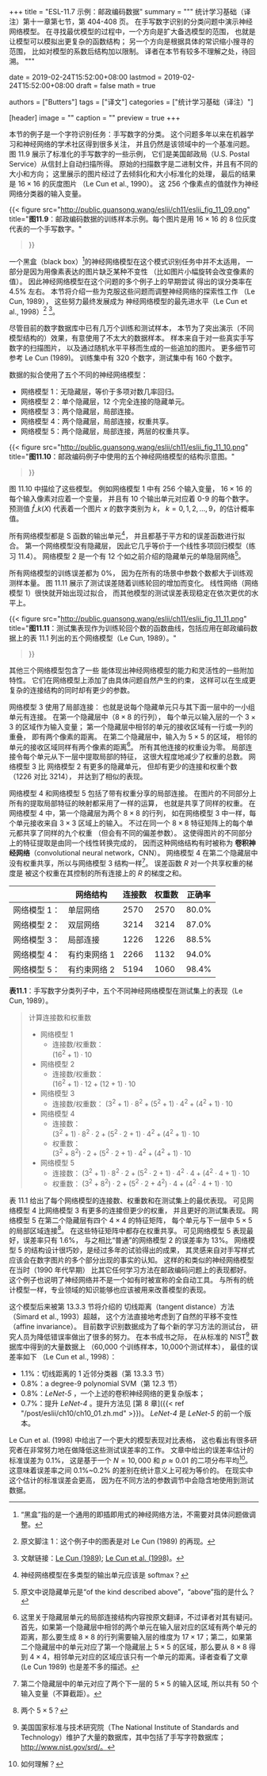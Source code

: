 +++
title = "ESL-11.7 示例：邮政编码数据"
summary = """
统计学习基础（译注）第十一章第七节，第 404-408 页。
在手写数字识别的分类问题中演示神经网络模型。
在寻找最优模型的过程中，一个方向是扩大备选模型的范围，
也就是让模型可以模拟出更复杂的函数结构；
另一个方向是根据具体的常识缩小搜寻的范围，
比如对模型的系数后结构加以限制。
译者在本节有较多不理解之处，待回溯。
"""

date = 2019-02-24T15:52:00+08:00
lastmod = 2019-02-24T15:52:00+08:00
draft = false
math = true

authors = ["Butters"]
tags = ["译文"]
categories = ["统计学习基础（译注）"]

[header]
image = ""
caption = ""
preview = true
+++

本节的例子是一个字符识别任务：手写数字的分类。
这个问题多年以来在机器学习和神经网络的学术社区得到很多关注，
并且仍然是该领域中的一个基准问题。
图 11.9 展示了标准化的手写数字的一些示例，
它们是美国邮政局（U.S. Postal Service）从信封上自动扫描所得。
原始的扫描数字是二进制文件，并且有不同的大小和方向；
这里展示的图片经过了去倾斜化和大小标准化的处理，
最后的结果是 $16 \times 16$ 的灰度图片
（Le Cun et al., 1990）。
这 256 个像素点的值就作为神经网络分类器的输入变量。

{{< figure
  src="http://public.guansong.wang/eslii/ch11/eslii_fig_11_09.png"
  title="**图11.9**：邮政编码数据的训练样本示例。每个图片是用 $16\times 16$ 的 8 位灰度代表的一个手写数字。"
>}}

一个黑盒（black box）[^10]的神经网络模型在这个模式识别任务中并不太适用，
一部分是因为用像素表达的图片缺乏某种不变性
（比如图片小幅旋转会改变像素的值）。
因此神经网络模型在这个问题的多个例子上的早期尝试
得出的误分类率在 4.5% 左右。
本节将介绍一些为克服这些问题而调整神经网络的探索性工作
（Le Cun, 1989），
这些努力最终发展成为
神经网络模型的最先进水平（Le Cun et al., 1998）[^1] [^2]。

尽管目前的数字数据库中已有几万个训练和测试样本，
本节为了突出演示（不同模型结构的）效果，有意使用了不太大的数据样本。
样本来自于对一些真实手写数字的扫描图片，
以及通过随机水平平移而生成的一些追加的图片。
更多细节可参考 Le Cun (1989)。
训练集中有 320 个数字，测试集中有 160 个数字。

数据的拟合使用了五个不同的神经网络模型：

- 网络模型 1：无隐藏层，等价于多项对数几率回归。
- 网络模型 2：单个隐藏层，12 个完全连接的隐藏单元。
- 网络模型 3：两个隐藏层，局部连接。
- 网络模型 4：两个隐藏层，局部连接，权重共享。
- 网络模型 5：两个隐藏层，局部连接，两层的权重共享。

{{< figure
  src="http://public.guansong.wang/eslii/ch11/eslii_fig_11_10.png"
  title="**图11.10**：邮政编码例子中使用的五个神经网络模型的结构示意图。"
>}}

图 11.10 中描绘了这些模型。
例如网络模型 1 中有 256 个输入变量，
$16 \times 16$ 的每个输入像素对应着一个变量，
并且有 10 个输出单元对应着 0-9 的每个数字。
预测值 $\hat{f}\_k(X)$ 代表着一个图片 $x$ 的数字类别为 $k$，
$k=0,1,2,\dots,9$，的估计概率值。

所有网络模型都是 S 函数的输出单元[^3]，
并且都基于平方和的误差函数进行拟合。
第一个网络模型没有隐藏层，
因此它几乎等价于一个线性多项回归模型（练习 11.4）。
网络模型 2 是一个有 12 个如之前介绍的隐藏单元的单隐层网络[^4]。

所有网络模型的训练误差都为 0%，
因为在所有的场景中参数个数都大于训练观测样本量。
图 11.11 展示了测试误差随着训练轮回的增加而变化。
线性网络（网络模型 1）很快就开始出现过拟合，
而其他模型的测试误差表现稳定在依次更优的水平上。

{{< figure
  src="http://public.guansong.wang/eslii/ch11/eslii_fig_11_11.png"
  title="**图11.11**：测试集表现作为训练轮回个数的函数曲线，包括应用在邮政编码数据上的表 11.1 列出的五个网络模型（Le Cun, 1989）。"
>}}

其他三个网络模型包含了一些
能体现出神经网络模型的能力和灵活性的一些附加特性。
它们在网络模型上添加了由具体问题自然产生的约束，
这样可以在生成更复杂的连接结构的同时却有更少的参数。

网络模型 3 使用了局部连接：
也就是说每个隐藏单元只与其下面一层中的一小组单元有连接。
在第一个隐藏层中（$8 \times 8$ 的行列），
每个单元以输入层的一个 $3 \times 3$ 的区域作为输入变量；
第一个隐藏层中相邻的单元的接收区域有一行或一列的重叠，
即有两个像素的距离。
在第二个隐藏层中，输入为 $5 \times 5$ 的区域，
相邻的单元的接收区域同样有两个像素的距离[^5]。
所有其他连接的权重设为零。
局部连接令每个单元从下一层中提取局部的特征，
这很大程度地减少了权重的总数。
网络模型 3 比 网络模型 2 有更多的隐藏单元，
但却有更少的连接和权重个数（1226 对比 3214），
并达到了相似的表现。

网络模型 4 和网络模型 5 包括了带有权重分享的局部连接。
在图片的不同部分上所有的提取局部特征的映射都采用了一样的运算，
也就是共享了同样的权重。
在网络模型 4 中，第一个隐藏层为两个 $8 \times 8$ 的行列，
如在网络模型 3 中一样，每个单元接收来自 $3 \times 3$ 区域上的输入。
不过在同一个 $8 \times 8$ 特征矩阵上的每个单元都共享了同样的九个权重
（但会有不同的偏差参数）。
这使得图片的不同部分上的特征提取是由同一个线性转换完成的，
因而这种网络结构有时被称为
**卷积神经网络**（convolutional neural network，CNN）。
网络模型 4 在第二个隐藏层中没有权重共享，所以与网络模型 3 结构一样[^6]。
误差函数 $R$ 对一个共享权重的梯度是
被这个权重在其控制的所有连接上的 $R$ 的梯度之和。

|   | 网络结构 | 连接数 | 权重数 | 正确率 |
|---|---------|-------|-------|-------|
| 网络模型 1： | 单层网络 | 2570 | 2570 | 80.0% |
| 网络模型 2： | 双层网络 | 3214 | 3214 | 87.0% |
| 网络模型 3： | 局部连接 | 1226 | 1226 | 88.5% |
| 网络模型 4： | 有约束网络 1 | 2266 | 1132 | 94.0% |
| 网络模型 5： | 有约束网络 2 | 5194 | 1060 | 98.4% |
**表11.1**：手写数字分类列子中，五个不同神经网络模型在测试集上的表现（Le Cun, 1989）。

> 计算连接数和权重数
> 
> - 网络模型 1
>   - 连接数/权重数：  
>     $(16^2 + 1) \cdot 10$
> - 网络模型 2
>   - 连接数/权重数：  
>     $(16^2 + 1) \cdot 12 + (12 + 1) \cdot 10$
> - 网络模型 3
>   - 连接数/权重数：
>     $(3^2 + 1) \cdot 8^2 + (5^2 + 1) \cdot 4^2 + (4^2 + 1) \cdot 10$
> - 网络模型 4
>   - 连接数：  
>     $(3^2 + 1) \cdot 8^2 \cdot 2 +
>     (5^2 \cdot 2 + 1) \cdot 4^2 + (4^2 + 1) \cdot 10$
>   - 权重数：  
>     $(3^2 + 8^2) \cdot 2 +
>     (5^2 \cdot 2 + 1) \cdot 4^2 + (4^2 + 1) \cdot 10$
> - 网络模型 5
>   - 连接数：
>     $(3^2 + 1) \cdot 8^2 \cdot 2 +
>     (5^2 \cdot 2 + 1) \cdot 4^2 \cdot 4 +
>     (4^2 \cdot 4 + 1) \cdot 10$
>   - 权重数：
>     $(3^2 + 8^2) \cdot 2 +
>     (5^2 \cdot 2 + 4^2) \cdot 4 +
>     (4^2 \cdot 4 + 1) \cdot 10$


表 11.1 给出了每个网络模型的连接数、权重数和在测试集上的最优表现。
可见网络模型 4 比网络模型 3 有更多的连接但更少的权重，
并且更好的测试集表现。
网络模型 5 在第二个隐藏层有四个 $4 \times 4$ 的特征矩阵，
每个单元与下一层中 $5 \times 5$ 的局部区域连接[^7]。
在这些特征矩阵中都存在权重共享。
可见网络模型 5 表现最好，误差率只有 1.6%，
与之相比“普通”的网络模型 2 的误差率为 13%。
网络模型 5 的结构设计很巧妙，是经过多年的试验得出的成果，
其灵感来自对手写样式应该会在数字图片的多个部分出现的事实的认知。
这样的和类似的神经网络模型在当时（1990 年代早期）
比其它任何学习方法在邮政编码问题上的表现都好。
这个例子也说明了神经网络并不是一个如有时被宣称的全自动工具。
与所有的统计模型一样，专业领域的知识能够也应该被用来改善模型的表现。

这个模型后来被第 13.3.3 节将介绍的
切线距离（tangent distance）方法（Simard et al., 1993）超越，
这个方法直接地考虑到了自然的平移不变性（affine invariance）。
目前数字识别数据成为了每个新的学习方法的测试台，
研究人员为降低错误率做出了很多的努力。
在本书成书之际，
在从标准的 NIST[^8] 数据库中得到的大量数据上
（60,000 个训练样本，10,000个测试样本），
最佳的误差率如下
（Le Cun et al., 1998）：

- $1.1\%$：切线距离的 1 近邻分类器（第 13.3.3 节）
- $0.8\%$：a degree-9 polynomial SVM（第 12.3 节）
- $0.8\%$：*LeNet-5* ，一个上述的卷积神经网络的更复杂版本；
- $0.7\%$：提升 *LeNet-4* 。提升方法见
  [第 8 章]({{< ref "/post/eslii/ch10/ch10_01.zh.md" >}})。
  *LeNet-4* 是 *LeNet-5* 的前一个版本。

Le Cun et al. (1998) 中给出了一个更大的模型表现对比表格，
这也看出有很多研究者在非常努力地在做降低这些测试误差率的工作。
文章中给出的误差率估计的标准误差为 0.1%，
这是基于一个 $N=10,000$ 和 $p\approx 0.01$ 的二项分布平均[^9]。
这意味着误差率之间 0.1%~0.2% 的差别在统计意义上可视为等价的。
在现实中这个估计的标准误差会更高，
因为在不同方法的参数调节中会隐含地使用到测试数据。

[^1]: 原文脚注 1：这个例子中的图表是对 Le Cun (1989) 的再现。
[^2]: 文献链接：[Le Cun (1989)](http://yann.lecun.com/exdb/publis/pdf/lecun-89.pdf); [Le Cun et al. (1998)](http://yann.lecun.com/exdb/publis/pdf/lecun-98.pdf)。
[^3]: 神经网络模型在多类型的输出单元应该是 softmax？
[^4]: 原文中说隐藏单元是“of the kind described above”，“above”指的是什么？
[^5]: 这里关于隐藏层单元的局部连接结构内容按原文翻译，不过译者对其有疑问。首先，如果第一个隐藏层中相邻的两个单元在输入层对应的区域有两个单元的距离，那么要生成 $8 \times 8$ 的行列需要输入层的维度为 $17 \times 17$；第二，如果第二个隐藏层中的单元对应了第一个隐藏层上 $5 \times 5$ 的区域，那么要从 $8 \times 8$ 得到 $4 \times 4$，相邻单元对应的区域应该只有一个单元的距离。译者查看了文章 (Le Cun 1989) 也是差不多的描述。
[^6]: 第二个隐藏层中的单元对应了两个下一层的 $5 \times 5$ 的输入区域, 所以共有 50 个输入变量（不算截距）。
[^7]: 两个 $5 \times 5$？
[^8]: 美国国家标准与技术研究院（The National Institute of Standards and Technology）维护了大量的数据库，其中包括了手写字符数据库；http://www.nist.gov/srd/。
[^9]: 如何理解？
[^10]: “黑盒”指的是一个通用的即插即用式的神经网络方法，不需要对具体问题做调整。